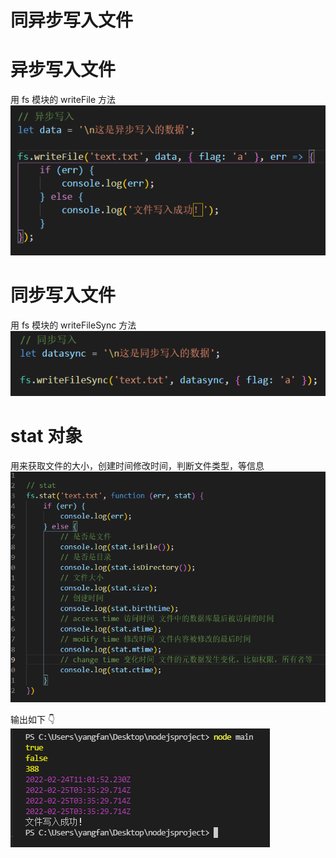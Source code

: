 # 同异步写入文件

# 异步写入文件
用 fs 模块的 writeFile 方法  
![](./imgs/2022-02-25-异步写入数据.png)

# 同步写入文件
用 fs 模块的 writeFileSync 方法  
![](./imgs/2022-02-25-同步写入数据.png)

# stat 对象
用来获取文件的大小，创建时间修改时间，判断文件类型，等信息  
![](./imgs/2022-02-25-stat.png)

输出如下 👇  
![](./imgs/2022-02-25-stat结果.png)